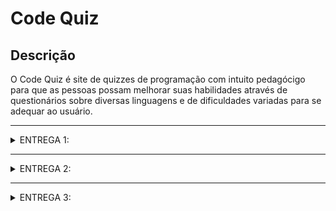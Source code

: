 # Code Quiz

## Descrição
O Code Quiz é site de quizzes de programação com intuito pedagócigo para que as pessoas possam melhorar suas habilidades através de questionários sobre diversas linguagens e de dificuldades variadas para se adequar ao usuário.

---

<details>
<summary>ENTREGA 1:</summary>

## Histórias

Nós criamos um Google Docs com as histórias criadas e seus respectivos cenários de validação para uma melhor visualização. Para acessá-lo, [clique aqui](https://docs.google.com/document/d/1UeAU_MFhKVN97qK53aVPeA1HHAd_CnOmHTp-CfQ48H0/edit?tab=t.0)

## Jira

Criamos um Jira para acompanhar o progresso do projeto e atualizá-lo conforme seu andamento. Segue abaixo as imagens do Backlog e do Quadro ao fim da Entrega 1:


Backlog:


<img width="1440" height="776" alt="Image" src="https://github.com/user-attachments/assets/0abd21bf-e232-4f67-86a4-ba4efa76523a" />


Quadro:


<img width="1440" height="779" alt="Image" src="https://github.com/user-attachments/assets/04993817-7733-43ad-b519-54ea325db1f5" />


## Screencast

Trouxemos aqui um screencast demosntrando o protótipo feito no Figma. Para viasualizá-lo, [clique aqui](https://www.youtube.com/watch?v=9KaoiKV2qA4) (Histórias prototipadas: 1, 2, 3, 5, 8).

## Mapa de telas

[Clique aqui](https://www.canva.com/design/DAGyrq9rwas/b7T0zFltTxqTPScMl9rwhg/view?utm_content=DAGyrq9rwas&utm_campaign=designshare&utm_medium=link2&utm_source=uniquelinks&utlId=h261d96abeb) para ver o mapa de telas do protótipo.
</details>

---

<details>
<summary>ENTREGA 2:</summary>

## Relátorio

Criamos um documento para registrar a divisão e a realização das tarefas. Para acessá-lo, [clique aqui](https://docs.google.com/document/d/1kqsCHQ-e9Ho9ilVLpZDfgsCuCJPcbY5WjvUd7AGKhz8/edit?tab=t.0)

## Jira

Nós atualizamos nosso Jira e marcamos as histórias implementadas nessa entrega. Segue abaixo as imagens do Backlog e do Quadro ao fim da Entrega 2:


Backlog:


<img width="1440" height="775" alt="Image" src="https://github.com/user-attachments/assets/0911edf8-3a92-424f-a7c2-b1143f99e971" />


Quadro:


<img width="1440" height="782" alt="Image" src="https://github.com/user-attachments/assets/2fc77a02-a41d-46d1-905b-5168434aca2f" />


## Screencast

Realizamos um screencast do site em funcionamento já nós servidores da Azure. Para acessar o vídeo, [clique aqui](https://www.youtube.com/watch?v=4BJzT_JRWrQ) (Histórias implementadas: 2, 3, 8).

## Bug/Issue tracker

Nós criamos um bugtracker, onde podemos ver os problemas que ocorreram durante a processo da Entrega 2. 

<img width="1431" height="741" alt="Image" src="https://github.com/user-attachments/assets/fafa509f-9dcd-4eba-bb37-9b5539940944" />


</details>

---

<details>
<summary>ENTREGA 3:</summary>

## Relatório

Criamos um documento para registrar a divisão e a realização das tarefas desta entrega. Para acessá-lo, [clique aqui](LINK_PARA_O_SEU_GOOGLE_DOCS)

## Jira

Nós atualizamos nosso Jira e marcamos as histórias implementadas nesta entrega. Segue abaixo as imagens do Backlog e do Quadro ao fim da Entrega 3:


Backlog:


<img width="1440" alt="Backlog Entrega 3" src="LINK_DA_IMAGEM_DO_BACKLOG_AQUI" />


Quadro:


<img width="1440" alt="Quadro Entrega 3" src="LINK_DA_IMAGEM_DO_QUADRO_AQUI" />


## Screencast

Realizamos um screencast demonstrando as novas funcionalidades implementadas nesta entrega. Para acessar o vídeo, [clique aqui](LINK_PARA_O_SEU_VIDEO_NO_YOUTUBE) (Histórias implementadas: PREENCHA_AS_HISTÓRIAS_AQUI, ex: 4, 6, 7).

## Bug/Issue tracker

Atualizamos nosso bugtracker com os problemas que ocorreram e foram resolvidos durante o processo da Entrega 3. 


<img width="1431" alt="Bug Tracker Entrega 3" src="LINK_DA_IMAGEM_DO_BUG_TRACKER_AQUI" />


</details>
